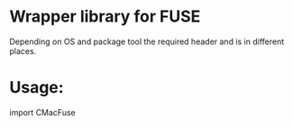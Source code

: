 # Wrapper library for FUSE
Depending on OS and package tool the required header and is in different places.
# Usage:
import CMacFuse
